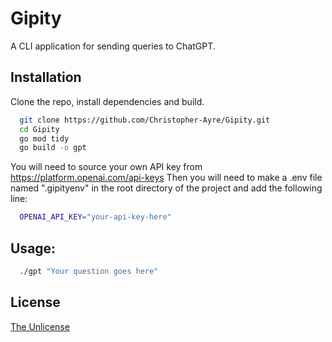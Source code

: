 # Gipity

A CLI application for sending queries to ChatGPT.


## Installation

Clone the repo, install dependencies and build.

```bash
  git clone https://github.com/Christopher-Ayre/Gipity.git
  cd Gipity
  go mod tidy
  go build -o gpt
```
You will need to source your own API key from https://platform.openai.com/api-keys
Then you will need to make a .env file named ".gipityenv" in the root directory of the project and add the following line:
```bash
  OPENAI_API_KEY="your-api-key-here"
```

## Usage:

```bash
  ./gpt "Your question goes here"
```


## License

[The Unlicense](./LICENSE)
